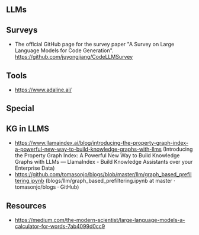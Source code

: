 ## LLMs



## Surveys
- The official GitHub page for the survey paper "A Survey on Large Language Models for Code Generation". https://github.com/juyongjiang/CodeLLMSurvey

## Tools
- https://www.adaline.ai/

## Special
## KG in LLMS
- https://www.llamaindex.ai/blog/introducing-the-property-graph-index-a-powerful-new-way-to-build-knowledge-graphs-with-llms (Introducing the Property Graph Index: A Powerful New Way to Build Knowledge Graphs with LLMs — LlamaIndex - Build Knowledge Assistants over your Enterprise Data)
- https://github.com/tomasonjo/blogs/blob/master/llm/graph_based_prefiltering.ipynb (blogs/llm/graph_based_prefiltering.ipynb at master · tomasonjo/blogs · GitHub)



## Resources
- https://medium.com/the-modern-scientist/large-language-models-a-calculator-for-words-7ab4099d0cc9